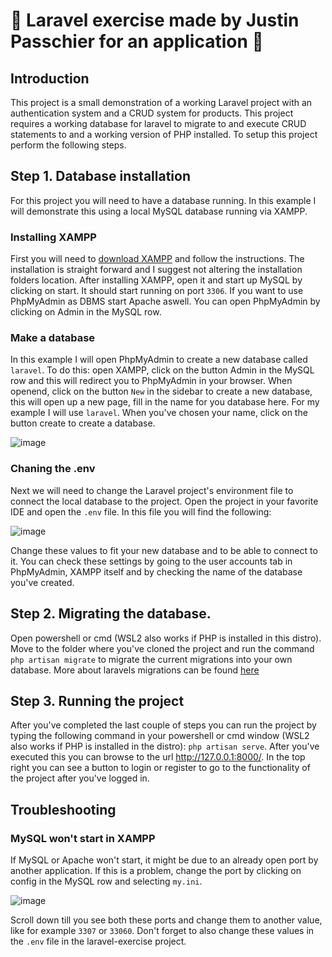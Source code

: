 # 🧱 Laravel exercise made by Justin Passchier for an application 🧱

## Introduction
This project is a small demonstration of a working Laravel project with an authentication system and a CRUD system for products. This project requires a working database for laravel to migrate to and execute CRUD statements to and a working version of PHP installed. To setup this project perform the following steps.

## Step 1. Database installation
For this project you will need to have a database running. In this example I will demonstrate this using a local MySQL database running via XAMPP.

### Installing XAMPP

First you will need to [download XAMPP](https://www.apachefriends.org/index.html) and follow the instructions. The installation is straight forward and I suggest not altering the installation folders location. After installing XAMPP, open it and start up MySQL by clicking on start. It should start running on port `3306`. If you want to use PhpMyAdmin as DBMS start Apache aswell. You can open PhpMyAdmin by clicking on Admin in the MySQL row.

### Make a database

In this example I will open PhpMyAdmin to create a new database called `laravel`. To do this: open XAMPP, click on the button Admin in the MySQL row and this will redirect you to PhpMyAdmin in your browser. When openend, click on the button `New` in the sidebar to create a new database, this will open up a new page, fill in the name for you database here. For my example I will use `laravel`. When you've chosen your name, click on the button create to create a database.

![image](https://user-images.githubusercontent.com/32838627/143496288-d2d00c81-fc73-40a1-9f55-025061a8d541.png)


### Chaning the .env

Next we will need to change the Laravel project's environment file to connect the local database to the project. Open the project in your favorite IDE and open the `.env` file. In this file you will find the following:

![image](https://user-images.githubusercontent.com/32838627/143496035-51fe9b1b-09df-44a1-8711-db18c6ffc67d.png)

Change these values to fit your new database and to be able to connect to it. You can check these settings by going to the user accounts tab in PhpMyAdmin, XAMPP itself and by checking the name of the database you've created.

## Step 2. Migrating the database.

Open powershell or cmd (WSL2 also works if PHP is installed in this distro). Move to the folder where you've cloned the project and run the command `php artisan migrate` to migrate the current migrations into your own database. More about laravels migrations can be found [here](https://laravel.com/docs/8.x/migrations)

## Step 3. Running the project 

After you've completed the last couple of steps you can run the project by typing the following command in your powershell or cmd window (WSL2 also works if PHP is installed in the distro): `php artisan serve`. After you've executed this you can browse to the url http://127.0.0.1:8000/. In the top right you can see a button to login or register to go to the functionality of the project after you've logged in. 


## Troubleshooting

### MySQL won't start in XAMPP

If MySQL or Apache won't start, it might be due to an already open port by another application. If this is a problem, change the port by clicking on config in the MySQL row and selecting `my.ini`. 

![image](https://user-images.githubusercontent.com/32838627/143495212-8e8eba6e-2bbb-4f4b-834d-b89678f8b844.png)

Scroll down till you see both these ports and change them to another value, like for example `3307` or `33060`. Don't forget to also change these values in the `.env` file in the laravel-exercise project.
